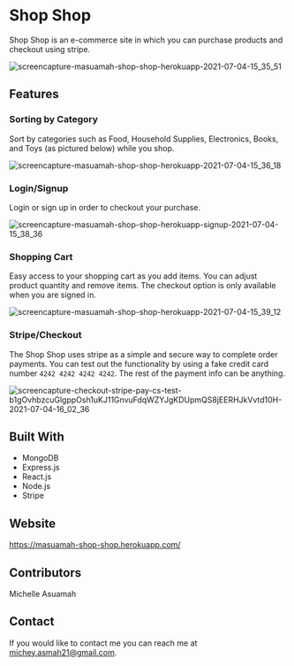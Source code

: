 # Shop Shop

Shop Shop is an e-commerce site in which you can purchase products and checkout using stripe.

![screencapture-masuamah-shop-shop-herokuapp-2021-07-04-15_35_51](https://user-images.githubusercontent.com/77217156/124397556-7a70df00-dcde-11eb-9c76-df584e77ee6a.png)

## Features

### Sorting by Category

Sort by categories such as Food, Household Supplies, Electronics, Books, and Toys (as pictured below) while you shop.

![screencapture-masuamah-shop-shop-herokuapp-2021-07-04-15_36_18](https://user-images.githubusercontent.com/77217156/124397602-d63b6800-dcde-11eb-8d43-73ae81888e92.png)

### Login/Signup

Login or sign up in order to checkout your purchase.

![screencapture-masuamah-shop-shop-herokuapp-signup-2021-07-04-15_38_36](https://user-images.githubusercontent.com/77217156/124397735-b0fb2980-dcdf-11eb-99a9-6aade1f9fc23.png)

### Shopping Cart

Easy access to your shopping cart as you add items. You can adjust product quantity and remove items. 
The checkout option is only available when you are signed in.

![screencapture-masuamah-shop-shop-herokuapp-2021-07-04-15_39_12](https://user-images.githubusercontent.com/77217156/124397666-49dd7500-dcdf-11eb-89a9-1459e95f1015.png)

### Stripe/Checkout

The Shop Shop uses stripe as a simple and secure way to complete order payments. You can test out the functionality by using a fake 
credit card number `4242 4242 4242 4242`. The rest of the payment info can be anything.

![screencapture-checkout-stripe-pay-cs-test-b1gOvhbzcuGlgppOsh1uKJ11GnvuFdqWZYJgKDUpmQS8jEERHJkVvtd10H-2021-07-04-16_02_36](https://user-images.githubusercontent.com/77217156/124398010-70041480-dce1-11eb-8f24-c47289e318c0.png)


## Built With
* MongoDB
* Express.js
* React.js
* Node.js
* Stripe

## Website
https://masuamah-shop-shop.herokuapp.com/

## Contributors
Michelle Asuamah

## Contact
If you would like to contact me you can reach me at michey.asmah21@gmail.com.

